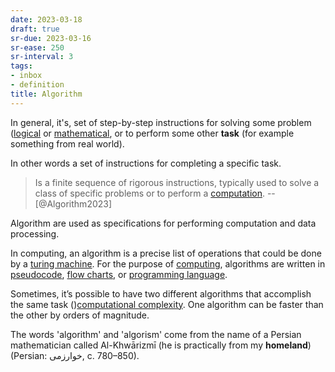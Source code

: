 ```yaml
---
date: 2023-03-18
draft: true
sr-due: 2023-03-16
sr-ease: 250
sr-interval: 3
tags:
- inbox
- definition
title: Algorithm
---
```


In general, it's, set of step-by-step instructions for solving some problem
([logical](./logic.md) or [mathematical](./mathematics.md), or
to perform some other **task** (for example something from real world).

In other words a set of instructions for completing a specific task.

> Is a finite sequence of rigorous instructions, typically used to solve a class
> of specific problems or to perform a [computation](./computation.md). --
> [@Algorithm2023]

Algorithm are used as specifications for performing computation and data
processing.

In computing, an algorithm is a precise list of operations that could be done by
a [turing machine](./turing%20machine.md). For the purpose of
[computing](./computation.md), algorithms are written in
[pseudocode](./pseudocode.md), [flow charts](./flowchart.md), or
[programming language](./programming%20language.md).

Sometimes, it’s possible to have two different algorithms that accomplish the
same task ()[computational complexity](./computational%20complexity.md). One algorithm can be
faster than the other by orders of magnitude.

The words 'algorithm' and 'algorism' come from the name of a Persian
mathematician called Al-Khwārizmī (he is practically from my **homeland**)
(Persian: خوارزمی, c. 780–850).